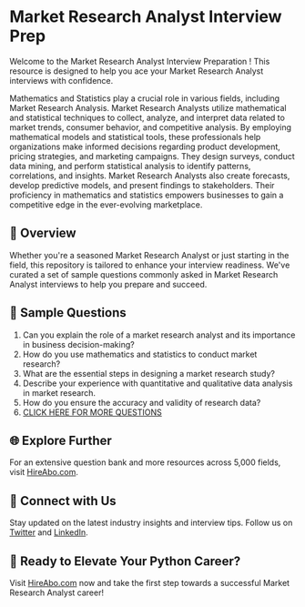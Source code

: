 # Market Research Analyst Interview Prep

Welcome to the Market Research Analyst Interview Preparation ! This resource is designed to help you ace your Market Research Analyst interviews with confidence.

Mathematics and Statistics play a crucial role in various fields, including Market Research Analysis. Market Research Analysts utilize mathematical and statistical techniques to collect, analyze, and interpret data related to market trends, consumer behavior, and competitive analysis. By employing mathematical models and statistical tools, these professionals help organizations make informed decisions regarding product development, pricing strategies, and marketing campaigns. They design surveys, conduct data mining, and perform statistical analysis to identify patterns, correlations, and insights. Market Research Analysts also create forecasts, develop predictive models, and present findings to stakeholders. Their proficiency in mathematics and statistics empowers businesses to gain a competitive edge in the ever-evolving marketplace.

## 🚀 Overview

Whether you're a seasoned Market Research Analyst or just starting in the field, this repository is tailored to enhance your interview readiness. We've curated a set of sample questions commonly asked in Market Research Analyst interviews to help you prepare and succeed.

## 📝 Sample Questions

1. Can you explain the role of a market research analyst and its importance in business decision-making?
2. How do you use mathematics and statistics to conduct market research?
3. What are the essential steps in designing a market research study?
4. Describe your experience with quantitative and qualitative data analysis in market research.
5. How do you ensure the accuracy and validity of research data?
6. [CLICK HERE FOR MORE QUESTIONS](https://hireabo.com/job/19_0_12/Market%20Research%20Analyst)

## 🌐 Explore Further

For an extensive question bank and more resources across 5,000 fields, visit [HireAbo.com](https://www.hireabo.com).

## 📱 Connect with Us

Stay updated on the latest industry insights and interview tips. Follow us on [Twitter](https://twitter.com/hireabo) and [LinkedIn](https://www.linkedin.com/in/hire-abo-3609972a8/).

## 🚀 Ready to Elevate Your Python Career?

Visit [HireAbo.com](https://www.hireabo.com) now and take the first step towards a successful Market Research Analyst career!
